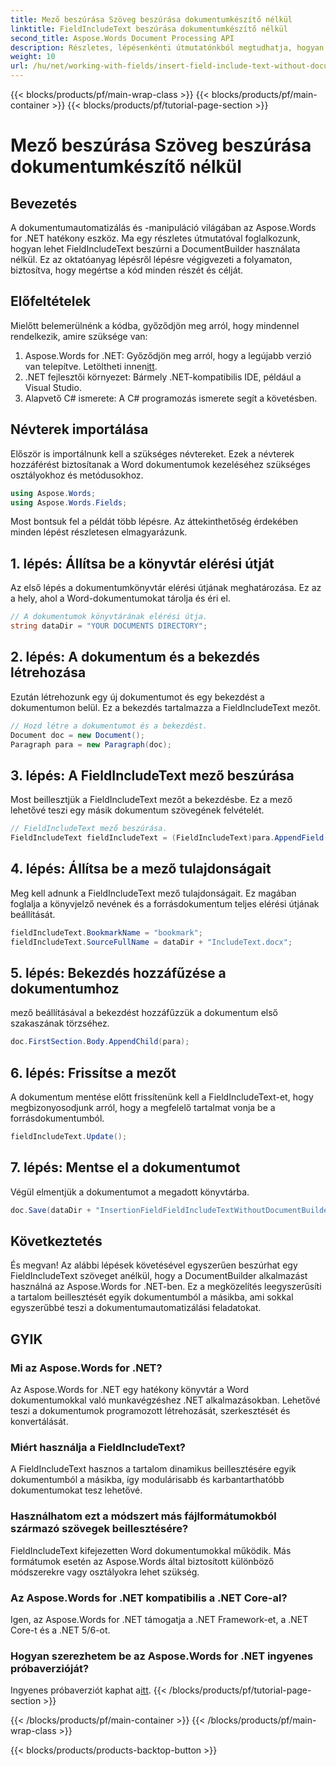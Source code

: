 ```yaml
---
title: Mező beszúrása Szöveg beszúrása dokumentumkészítő nélkül
linktitle: FieldIncludeText beszúrása dokumentumkészítő nélkül
second_title: Aspose.Words Document Processing API
description: Részletes, lépésenkénti útmutatónkból megtudhatja, hogyan illeszthet be FieldIncludeText szöveget a DocumentBuilder használata nélkül az Aspose.Words for .NET-ben.
weight: 10
url: /hu/net/working-with-fields/insert-field-include-text-without-document-builder/
---
```


{{< blocks/products/pf/main-wrap-class >}}
{{< blocks/products/pf/main-container >}}
{{< blocks/products/pf/tutorial-page-section >}}

# Mező beszúrása Szöveg beszúrása dokumentumkészítő nélkül

## Bevezetés

A dokumentumautomatizálás és -manipuláció világában az Aspose.Words for .NET hatékony eszköz. Ma egy részletes útmutatóval foglalkozunk, hogyan lehet FieldIncludeText beszúrni a DocumentBuilder használata nélkül. Ez az oktatóanyag lépésről lépésre végigvezeti a folyamaton, biztosítva, hogy megértse a kód minden részét és célját.

## Előfeltételek

Mielőtt belemerülnénk a kódba, győződjön meg arról, hogy mindennel rendelkezik, amire szüksége van:

1.  Aspose.Words for .NET: Győződjön meg arról, hogy a legújabb verzió van telepítve. Letöltheti innen[itt](https://releases.aspose.com/words/net/).
2. .NET fejlesztői környezet: Bármely .NET-kompatibilis IDE, például a Visual Studio.
3. Alapvető C# ismerete: A C# programozás ismerete segít a követésben.

## Névterek importálása

Először is importálnunk kell a szükséges névtereket. Ezek a névterek hozzáférést biztosítanak a Word dokumentumok kezeléséhez szükséges osztályokhoz és metódusokhoz.

```csharp
using Aspose.Words;
using Aspose.Words.Fields;
```

Most bontsuk fel a példát több lépésre. Az áttekinthetőség érdekében minden lépést részletesen elmagyarázunk.

## 1. lépés: Állítsa be a könyvtár elérési útját

Az első lépés a dokumentumkönyvtár elérési útjának meghatározása. Ez az a hely, ahol a Word-dokumentumokat tárolja és éri el.

```csharp
// A dokumentumok könyvtárának elérési útja.
string dataDir = "YOUR DOCUMENTS DIRECTORY";
```

## 2. lépés: A dokumentum és a bekezdés létrehozása

Ezután létrehozunk egy új dokumentumot és egy bekezdést a dokumentumon belül. Ez a bekezdés tartalmazza a FieldIncludeText mezőt.

```csharp
// Hozd létre a dokumentumot és a bekezdést.
Document doc = new Document();
Paragraph para = new Paragraph(doc);
```

## 3. lépés: A FieldIncludeText mező beszúrása

Most beillesztjük a FieldIncludeText mezőt a bekezdésbe. Ez a mező lehetővé teszi egy másik dokumentum szövegének felvételét.

```csharp
// FieldIncludeText mező beszúrása.
FieldIncludeText fieldIncludeText = (FieldIncludeText)para.AppendField(FieldType.FieldIncludeText, false);
```

## 4. lépés: Állítsa be a mező tulajdonságait

Meg kell adnunk a FieldIncludeText mező tulajdonságait. Ez magában foglalja a könyvjelző nevének és a forrásdokumentum teljes elérési útjának beállítását.

```csharp
fieldIncludeText.BookmarkName = "bookmark";
fieldIncludeText.SourceFullName = dataDir + "IncludeText.docx";
```

## 5. lépés: Bekezdés hozzáfűzése a dokumentumhoz

mező beállításával a bekezdést hozzáfűzzük a dokumentum első szakaszának törzséhez.

```csharp
doc.FirstSection.Body.AppendChild(para);
```

## 6. lépés: Frissítse a mezőt

A dokumentum mentése előtt frissítenünk kell a FieldIncludeText-et, hogy megbizonyosodjunk arról, hogy a megfelelő tartalmat vonja be a forrásdokumentumból.

```csharp
fieldIncludeText.Update();
```

## 7. lépés: Mentse el a dokumentumot

Végül elmentjük a dokumentumot a megadott könyvtárba.

```csharp
doc.Save(dataDir + "InsertionFieldFieldIncludeTextWithoutDocumentBuilder.docx");
```

## Következtetés

És megvan! Az alábbi lépések követésével egyszerűen beszúrhat egy FieldIncludeText szöveget anélkül, hogy a DocumentBuilder alkalmazást használná az Aspose.Words for .NET-ben. Ez a megközelítés leegyszerűsíti a tartalom beillesztését egyik dokumentumból a másikba, ami sokkal egyszerűbbé teszi a dokumentumautomatizálási feladatokat.

## GYIK

### Mi az Aspose.Words for .NET?  
Az Aspose.Words for .NET egy hatékony könyvtár a Word dokumentumokkal való munkavégzéshez .NET alkalmazásokban. Lehetővé teszi a dokumentumok programozott létrehozását, szerkesztését és konvertálását.

### Miért használja a FieldIncludeText?  
A FieldIncludeText hasznos a tartalom dinamikus beillesztésére egyik dokumentumból a másikba, így modulárisabb és karbantarthatóbb dokumentumokat tesz lehetővé.

### Használhatom ezt a módszert más fájlformátumokból származó szövegek beillesztésére?  
FieldIncludeText kifejezetten Word dokumentumokkal működik. Más formátumok esetén az Aspose.Words által biztosított különböző módszerekre vagy osztályokra lehet szükség.

### Az Aspose.Words for .NET kompatibilis a .NET Core-al?  
Igen, az Aspose.Words for .NET támogatja a .NET Framework-et, a .NET Core-t és a .NET 5/6-ot.

### Hogyan szerezhetem be az Aspose.Words for .NET ingyenes próbaverzióját?  
 Ingyenes próbaverziót kaphat a[itt](https://releases.aspose.com/).
{{< /blocks/products/pf/tutorial-page-section >}}

{{< /blocks/products/pf/main-container >}}
{{< /blocks/products/pf/main-wrap-class >}}

{{< blocks/products/products-backtop-button >}}
